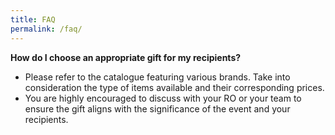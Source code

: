 ```yaml
---
title: FAQ
permalink: /faq/
---
```

**How do I choose an appropriate gift for my recipients?**

* Please refer to the catalogue featuring various brands. Take into consideration the type of items available and their corresponding prices.
* You are highly encouraged to discuss with your RO or your team to ensure the gift aligns with the significance of the event and your recipients.